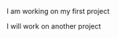 <!DOCTYPE html>
<html lang="en">
<head>
	<meta charset="UTF-8">
	<title>My First Project</title>
</head>
<body>
<p>I am working on my first project</p>
<p>I will work on another project</p>
	
</body>
</html>